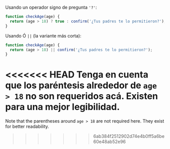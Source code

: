 Usando un operador signo de pregunta `'?'`:

```js
function checkAge(age) {
  return (age > 18) ? true : confirm('¿Tus padres te lo permitieron?');
}
```

Usando Ó `||` (la variante más corta):

```js
function checkAge(age) {
  return (age > 18) || confirm('¿Tus padres te lo permitieron?');
}
```

<<<<<<< HEAD
Tenga en cuenta que los paréntesis alrededor de `age > 18` no son requeridos acá. Existen para una mejor legibilidad.
=======
Note that the parentheses around `age > 18` are not required here. They exist for better readability.
>>>>>>> 6ab384f2512902d74e4b0ff5a6be60e48ab52e96
